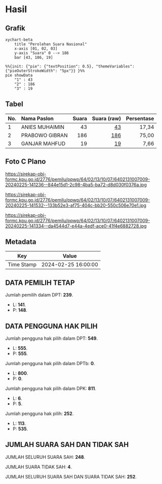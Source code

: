 # Hasil

## Grafik

```mermaid
xychart-beta
    title "Perolehan Suara Nasional"
    x-axis [01, 02, 03]
    y-axis "Suara" 0 --> 186
    bar [43, 186, 19]
```

```mermaid
%%{init: {"pie": {"textPosition": 0.5}, "themeVariables": {"pieOuterStrokeWidth": "5px"}} }%%
pie showData
    "1" : 43
    "2" : 186
    "3" : 19
```

## Tabel

| No. | Nama Paslon    | Suara | Suara (raw) | Persentase |
|:--- |:-------------- | -----:| -----------:| ----------:|
| 1   | ANIES MUHAIMIN | 43    | [43][p-1]   | 17,34      |
| 2   | PRABOWO GIBRAN | 186   | [186][p-2]  | 75,00      |
| 3   | GANJAR MAHFUD  | 19    | [19][p-3]   | 7,66       |


[p-1]: https://github.com/gigit-pemilu/pemilu-2024/blob/main/pilpres/hitung-suara/sub/64-kalimantan-timur/sub/02-kutai-kartanegara/sub/13-samboja/sub/1007-sungai-seluang/sub/009-tps/sub/paslon-1.txt
[p-2]: https://github.com/gigit-pemilu/pemilu-2024/blob/main/pilpres/hitung-suara/sub/64-kalimantan-timur/sub/02-kutai-kartanegara/sub/13-samboja/sub/1007-sungai-seluang/sub/009-tps/sub/paslon-2.txt
[p-3]: https://github.com/gigit-pemilu/pemilu-2024/blob/main/pilpres/hitung-suara/sub/64-kalimantan-timur/sub/02-kutai-kartanegara/sub/13-samboja/sub/1007-sungai-seluang/sub/009-tps/sub/paslon-3.txt

## Foto C Plano

https://sirekap-obj-formc.kpu.go.id/2776/pemilu/ppwp/64/02/13/10/07/6402131007009-20240225-141236--844e15d1-2c98-4ba5-ba72-d8d030f0376a.jpg

https://sirekap-obj-formc.kpu.go.id/2776/pemilu/ppwp/64/02/13/10/07/6402131007009-20240225-141532--133b52e3-af75-404c-bb20-550c506e70e1.jpg

https://sirekap-obj-formc.kpu.go.id/2776/pemilu/ppwp/64/02/13/10/07/6402131007009-20240225-141334--da4544d7-e44a-4edf-ace0-41f4e6882728.jpg


## Metadata

| Key        | Value               |
| ---------- | ------------------- |
| Time Stamp | 2024-02-25 16:00:00 |


## DATA PEMILIH TETAP

Jumlah pemilih dalam DPT: **239**.
 * L: **141**.
 * P: **148**.

## DATA PENGGUNA HAK PILIH

Jumlah pengguna hak pilih dalam DPT: **549**.
 * L: **555**.
 * P: **555**.

Jumlah pengguna hak pilih dalam DPTb: **0**.
 * L: **800**.
 * P: **0**.

Jumlah pengguna hak pilih dalam DPK: **811**.
 * L: **6**.
 * P: **5**.

Jumlah pengguna hak pilih: **252**.
 * L: **113**.
 * P: **535**.

## JUMLAH SUARA SAH DAN TIDAK SAH

JUMLAH SELURUH SUARA SAH: **248**.

JUMLAH SUARA TIDAK SAH: **4**.

JUMLAH SELURUH SUARA SAH DAN SUARA TIDAK SAH: **252**.


